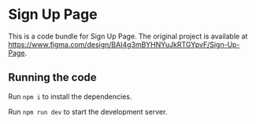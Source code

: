 
  # Sign Up Page

  This is a code bundle for Sign Up Page. The original project is available at https://www.figma.com/design/BAI4g3mBYHNYuJkRTGYpvF/Sign-Up-Page.

  ## Running the code

  Run `npm i` to install the dependencies.

  Run `npm run dev` to start the development server.
  